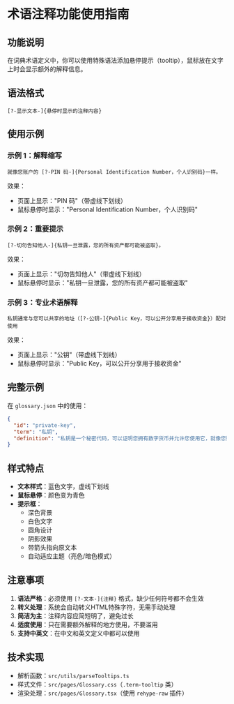 # 术语注释功能使用指南

## 功能说明

在词典术语定义中，你可以使用特殊语法添加悬停提示（tooltip），鼠标放在文字上时会显示额外的解释信息。

## 语法格式

```
[?-显示文本-]{悬停时显示的注释内容}
```

## 使用示例

### 示例 1：解释缩写
```
就像您账户的 [?-PIN 码-]{Personal Identification Number，个人识别码}一样。
```

效果：
- 页面上显示："PIN 码"（带虚线下划线）
- 鼠标悬停时显示："Personal Identification Number，个人识别码"

### 示例 2：重要提示
```
[?-切勿告知他人-]{私钥一旦泄露，您的所有资产都可能被盗取}。
```

效果：
- 页面上显示："切勿告知他人"（带虚线下划线）
- 鼠标悬停时显示："私钥一旦泄露，您的所有资产都可能被盗取"

### 示例 3：专业术语解释
```
私钥通常与您可以共享的地址（[?-公钥-]{Public Key，可以公开分享用于接收资金}）配对使用
```

效果：
- 页面上显示："公钥"（带虚线下划线）
- 鼠标悬停时显示："Public Key，可以公开分享用于接收资金"

## 完整示例

在 `glossary.json` 中的使用：

```json
{
  "id": "private-key",
  "term": "私钥",
  "definition": "私钥是一个秘密代码，可以证明您拥有数字货币并允许您使用它，就像您账户的 [?-PIN 码-]{Personal Identification Number，个人识别码}一样。[?-切勿告知他人-]{私钥一旦泄露，您的所有资产都可能被盗取}。\n\n私钥通常与您可以共享的地址（[?-公钥-]{Public Key，可以公开分享用于接收资金}）配对使用。"
}
```

## 样式特点

- **文本样式**：蓝色文字，虚线下划线
- **鼠标悬停**：颜色变为青色
- **提示框**：
  - 深色背景
  - 白色文字
  - 圆角设计
  - 阴影效果
  - 带箭头指向原文本
  - 自动适应主题（亮色/暗色模式）

## 注意事项

1. **语法严格**：必须使用 `[?-文本-]{注释}` 格式，缺少任何符号都不会生效
2. **转义处理**：系统会自动转义HTML特殊字符，无需手动处理
3. **简洁为主**：注释内容应简短明了，避免过长
4. **适度使用**：只在需要额外解释的地方使用，不要滥用
5. **支持中英文**：在中文和英文定义中都可以使用

## 技术实现

- 解析函数：`src/utils/parseTooltips.ts`
- 样式文件：`src/pages/Glossary.css`（`.term-tooltip` 类）
- 渲染处理：`src/pages/Glossary.tsx`（使用 `rehype-raw` 插件）
